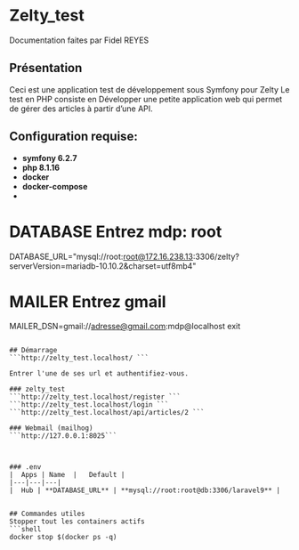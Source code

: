 # Zelty_test
Documentation faites par Fidel REYES
## Présentation
Ceci est une application test de développement 
sous Symfony pour Zelty
Le test en PHP consiste en Développer une petite application web qui permet 
de gérer des articles à partir d’une API.

## Configuration requise:

- **symfony 6.2.7**
- **php 8.1.16**
- **docker**
- **docker-compose**
- 

# DATABASE Entrez mdp: root
DATABASE_URL="mysql://root:root@172.16.238.13:3306/zelty?serverVersion=mariadb-10.10.2&charset=utf8mb4"

# MAILER Entrez gmail
MAILER_DSN=gmail://adresse@gmail.com:mdp@localhost
exit
```

## Démarrage
```http://zelty_test.localhost/ ```

Entrer l'une de ses url et authentifiez-vous.

### zelty_test
```http://zelty_test.localhost/register ```
```http://zelty_test.localhost/login ```
```http://zelty_test.localhost/api/articles/2 ```

### Webmail (mailhog)
```http://127.0.0.1:8025```



### .env
|  Apps | Name  |   Default | 
|---|---|---|
|  Hub | **DATABASE_URL** | **mysql://root:root@db:3306/laravel9** |


## Commandes utiles
Stopper tout les containers actifs
```shell
docker stop $(docker ps -q)
```
